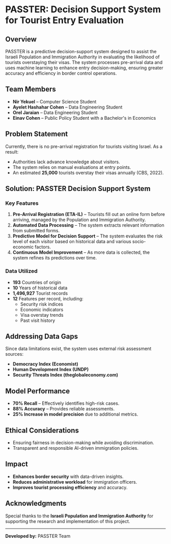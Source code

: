 # PASSTER: Decision Support System for Tourist Entry Evaluation

## Overview
PASSTER is a predictive decision-support system designed to assist the Israeli Population and Immigration Authority in evaluating the likelihood of tourists overstaying their visas. The system processes pre-arrival data and uses machine learning to enhance entry decision-making, ensuring greater accuracy and efficiency in border control operations.

## Team Members
- **Nir Yekuel** – Computer Science Student
- **Ayelet Hashahar Cohen** – Data Engineering Student
- **Orel Jaraian** – Data Engineering Student
- **Einav Cohen** – Public Policy Student with a Bachelor's in Economics

## Problem Statement
Currently, there is no pre-arrival registration for tourists visiting Israel. As a result:
- Authorities lack advance knowledge about visitors.
- The system relies on manual evaluations at entry points.
- An estimated **25,000** tourists overstay their visas annually (CBS, 2022).

## Solution: PASSTER Decision Support System
### Key Features
1. **Pre-Arrival Registration (ETA-IL)** – Tourists fill out an online form before arriving, managed by the Population and Immigration Authority.
2. **Automated Data Processing** – The system extracts relevant information from submitted forms.
3. **Predictive Model for Decision Support** – The system evaluates the risk level of each visitor based on historical data and various socio-economic factors.
4. **Continuous Model Improvement** – As more data is collected, the system refines its predictions over time.

### Data Utilized
- **193** Countries of origin
- **10** Years of historical data
- **1,496,927** Tourist records
- **12** Features per record, including:
  - Security risk indices
  - Economic indicators
  - Visa overstay trends
  - Past visit history

## Addressing Data Gaps
Since data limitations exist, the system uses external risk assessment sources:
- **Democracy Index (Economist)**
- **Human Development Index (UNDP)**
- **Security Threats Index (theglobaleconomy.com)**

## Model Performance
- **70% Recall** – Effectively identifies high-risk cases.
- **88% Accuracy** – Provides reliable assessments.
- **25% Increase in model precision** due to additional metrics.

## Ethical Considerations
- Ensuring fairness in decision-making while avoiding discrimination.
- Transparent and responsible AI-driven immigration policies.

## Impact
- **Enhances border security** with data-driven insights.
- **Reduces administrative workload** for immigration officers.
- **Improves tourist processing efficiency** and accuracy.

## Acknowledgments
Special thanks to the **Israeli Population and Immigration Authority** for supporting the research and implementation of this project.

---
**Developed by:** PASSTER Team

